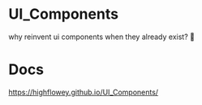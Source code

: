 # UI_Components
why reinvent ui components when they already exist? :troll:

# Docs
https://highflowey.github.io/UI_Components/